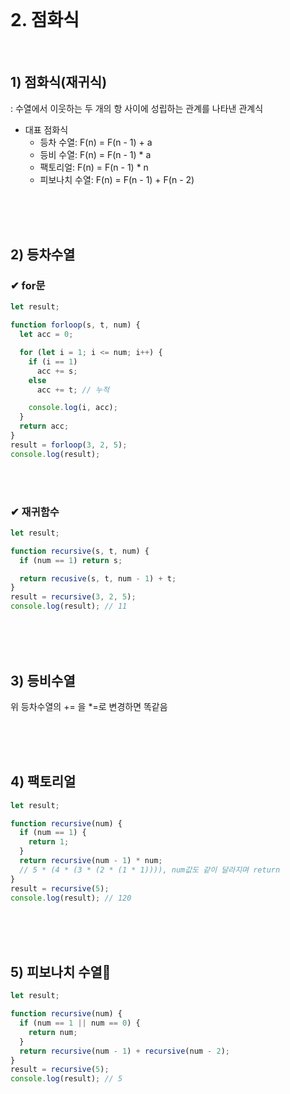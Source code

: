 <br>

# 2. 점화식
<br>

## 1) 점화식(재귀식)
: 수열에서 이웃하는 두 개의 항 사이에 성립하는 관계를 나타낸 관계식

- 대표 점화식
  - 등차 수열: F(n) = F(n - 1) + a
  - 등비 수열: F(n) = F(n - 1) * a
  - 팩토리얼: F(n) = F(n - 1) * n
  - 피보나치 수열: F(n) = F(n - 1) + F(n - 2)

<br>
<br>
<br>

## 2) 등차수열
### ✔ for문
```js
let result;

function forloop(s, t, num) {
  let acc = 0;

  for (let i = 1; i <= num; i++) {
    if (i == 1)
      acc += s;
    else
      acc += t; // 누적

    console.log(i, acc);
  }
  return acc;
}
result = forloop(3, 2, 5);
console.log(result);
```
<br>
<br>

### ✔ 재귀함수
```js
let result;

function recursive(s, t, num) {
  if (num == 1) return s;

  return recusive(s, t, num - 1) + t;
}
result = recursive(3, 2, 5);
console.log(result); // 11
```
<br>
<br>
<br>

## 3) 등비수열
위 등차수열의 += 을 *=로 변경하면 똑같음

<br>
<br>
<br>

## 4) 팩토리얼
```js
let result;

function recursive(num) {
  if (num == 1) {
    return 1;
  }
  return recursive(num - 1) * num;
  // 5 * (4 * (3 * (2 * (1 * 1)))), num값도 같이 달라지며 return
}
result = recursive(5);
console.log(result); // 120
```
<br>
<br>
<br>

## 5) 피보나치 수열🤯
```js
let result;

function recursive(num) {
  if (num == 1 || num == 0) {
    return num;
  } 
  return recursive(num - 1) + recursive(num - 2);
}
result = recursive(5);
console.log(result); // 5